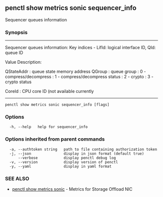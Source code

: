 ## penctl show metrics sonic sequencer_info

Sequencer queues information

### Synopsis



---------------------------------
 Sequencer queues information:
 Key indices - LifId: logical interface ID, QId: queue ID


Value Description:


QStateAddr	: queue state memory address
QGroup	: queue group
           : 0 - compress/decompress
           : 1 - compress/decompress status
           : 2 - crypto
           : 3 - crypto status

CoreId	: CPU core ID (not available currently

---------------------------------


```
penctl show metrics sonic sequencer_info [flags]
```

### Options

```
  -h, --help   help for sequencer_info
```

### Options inherited from parent commands

```
  -a, --authtoken string   path to file containing authorization token
  -j, --json               display in json format (default true)
      --verbose            display penctl debug log
  -v, --version            display version of penctl
  -y, --yaml               display in yaml format
```

### SEE ALSO
* [penctl show metrics sonic](penctl_show_metrics_sonic.md)	 - Metrics for Storage Offload NIC

